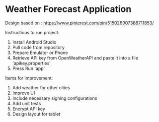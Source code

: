 # Weather Forecast Application

Design based on : https://www.pinterest.com/pin/515028907386711853/

Instructions to run project:
1. Install Android Studio
2. Pull code from repository
3. Prepare Emulator or Phone
4. Retrieve API key from OpenWeatherAPI and paste it into a file 'apikey.properties'
3. Press Run 'app'

Items for improvement:
1. Add weather for other cities
2. Improve UI
3. Include necessary signing configurations
4. Add unit tests
5. Encrypt API key
6. Design layout for tablet
